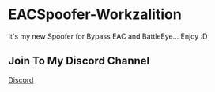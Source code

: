 # EACSpoofer-Workzalition
It's my new Spoofer for Bypass EAC and BattleEye... Enjoy :D

## Join To My Discord Channel

[Discord](https://discord.gg/Kc7Kq5UfUm)
